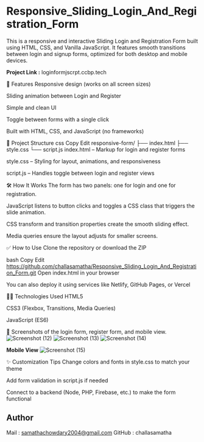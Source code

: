 # Responsive_Sliding_Login_And_Registration_Form 

This is a responsive and interactive Sliding Login and Registration Form built using HTML, CSS, and Vanilla JavaScript. It features smooth transitions between login and signup forms, optimized for both desktop and mobile devices. 

**Project Link :**
loginformjscrpt.ccbp.tech

🌟 Features
Responsive design (works on all screen sizes)

Sliding animation between Login and Register

Simple and clean UI

Toggle between forms with a single click

Built with HTML, CSS, and JavaScript (no frameworks)

📁 Project Structure
css
Copy
Edit
responsive-form/
├── index.html
├── style.css
└── script.js
index.html – Markup for login and register forms

style.css – Styling for layout, animations, and responsiveness

script.js – Handles toggle between login and register views

🛠️ How It Works
The form has two panels: one for login and one for registration.

JavaScript listens to button clicks and toggles a CSS class that triggers the slide animation.

CSS transform and transition properties create the smooth sliding effect.

Media queries ensure the layout adjusts for smaller screens.

✅ How to Use
Clone the repository or download the ZIP

bash
Copy
Edit
https://github.com/challasamatha/Responsive_Sliding_Login_And_Registration_Form.git
Open index.html in your browser

You can also deploy it using services like Netlify, GitHub Pages, or Vercel

🧑‍💻 Technologies Used
HTML5

CSS3 (Flexbox, Transitions, Media Queries)

JavaScript (ES6)

📌 Screenshots of the login form, register form, and mobile view.
![Screenshot (12)](https://github.com/user-attachments/assets/808fdf28-e307-4fde-af04-471543fee54a) 
![Screenshot (13)](https://github.com/user-attachments/assets/2bb97022-33c6-4e0c-8537-ebc00eeba63a)
![Screenshot (14)](https://github.com/user-attachments/assets/e25d03d2-d7a9-4a65-a5cb-01904bdfba1d)  

**Mobile View**
![Screenshot (15)](https://github.com/user-attachments/assets/1de28919-5b9b-460f-b9b5-2303a092eca5)


✨ Customization Tips
Change colors and fonts in style.css to match your theme

Add form validation in script.js if needed

Connect to a backend (Node, PHP, Firebase, etc.) to make the form functional

## Author 
Mail : samathachowdary2004@gmail.com 
GitHub : challasamatha
